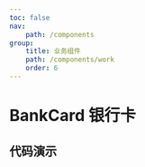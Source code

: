 ```yaml
---
toc: false
nav:
    path: /components
group:
    title: 业务组件
    path: /components/work
    order: 6
---
```


# BankCard 银行卡

## 代码演示
